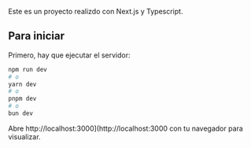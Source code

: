Este es un proyecto realizdo con Next.js y Typescript.

## Para iniciar

Primero, hay que ejecutar el servidor:
```bash
npm run dev
# o
yarn dev
# o
pnpm dev
# o
bun dev
```

Abre http://localhost:3000](http://localhost:3000 con tu navegador para visualizar.


